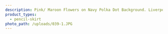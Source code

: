 ```yaml
---
description: Pink/ Maroon Flowers on Navy Polka Dot Background. Liverpool.
product_types:
  - pencil-skirt
photo_path: /uploads/039-1.JPG
---
```

